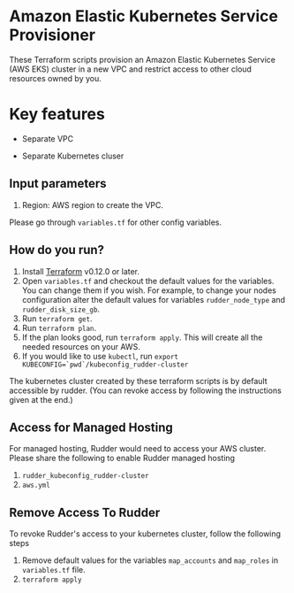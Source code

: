 # Amazon Elastic Kubernetes Service Provisioner
These Terraform scripts provision an Amazon Elastic Kubernetes Service (AWS EKS) cluster in a new VPC and restrict access to other cloud resources owned by you.

# Key features

* Separate VPC

* Separate Kubernetes cluser

## Input parameters
1. Region: AWS region to create the VPC.

Please go through `variables.tf` for other config variables.

## How do you run?

1. Install [Terraform](https://learn.hashicorp.com/terraform/getting-started/install.html) v0.12.0 or later.
1. Open `variables.tf` and checkout the default values for the variables. You can change them if you wish. For example, to change your nodes configuration alter the default values for variables `rudder_node_type` and `rudder_disk_size_gb`.
1. Run `terraform get`.
1. Run `terraform plan`.
1. If the plan looks good, run `terraform apply`. This will create all the needed resources on your AWS.
1. If you would like to use `kubectl`, run ``export KUBECONFIG=`pwd`/kubeconfig_rudder-cluster``

The kubernetes cluster created by these terraform scripts is by default accessible by rudder. (You can revoke access by following the instructions given at the end.)

## Access for Managed Hosting
For managed hosting, Rudder would need to access your AWS cluster. Please share the following to enable Rudder managed hosting
1. `rudder_kubeconfig_rudder-cluster`
1. `aws.yml`

## Remove Access To Rudder
To revoke Rudder's access to your kubernetes cluster, follow the following steps
1. Remove default values for the variables `map_accounts` and `map_roles` in `variables.tf` file.
1. `terraform apply`
